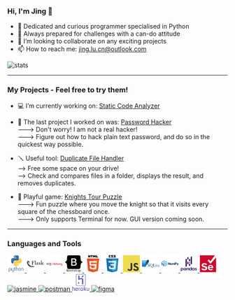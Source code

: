 ### Hi, I'm Jing 👋
- 🐍 Dedicated and curious programmer specialised in Python
- 💪 Always prepared for challenges with a can-do attitude
- 🔭 I’m looking to collaborate on any exciting projects 
- 📫 How to reach me: jing.lu.cn@outlook.com
<div align="left">
  <img src="https://github-readme-streak-stats.herokuapp.com?user=byJingL&theme=github-dark-blue&hide_border=true&include_all_commits=true" alt="stats" width="450">
</div>

-----

### My Projects - Feel free to try them!
- 💻 I’m currently working on: [Static Code Analyzer](https://github.com/byJingL/Static-Code-Analyzer)

- 📃 The last project I worked on was: [Password Hacker](https://github.com/byJingL/Password-Hacker)  
  ---> Don't worry! I am not a real hacker!   
  ---> Figure out how to hack plain text password, and do so in the quickest way possible.

- 🪛 Useful tool: [Duplicate File Handler](https://github.com/byJingL/Duplicate-File-Handler)    
  --> Free some space on your drive!  
  --> Check and compares files in a folder, displays the result, and removes duplicates.  

- 🧩 Playful game: [Knights Tour Puzzle](https://github.com/byJingL/Knights-Tour-Puzzle)  
  ---> Fun puzzle where you move the knight so that it visits every square of the chessboard once.  
  ---> Only supports Terminal for now. GUI version coming soon.  

----

### Languages and Tools

<a href="https://www.python.org/" target="_blank" rel="noreferrer"> <img src="https://raw.githubusercontent.com/devicons/devicon/master/icons/python/python-original-wordmark.svg" alt="Python" width="40" height="40"/> </a>
<a href="https://flask.palletsprojects.com/en/2.2.x/" target="_blank" rel="noreferrer"> <img src="https://raw.githubusercontent.com/devicons/devicon/master/icons/flask/flask-original-wordmark.svg" alt="Flask" width="40" height="40"/> </a>
<a href="https://www.sqlalchemy.org/" target="_blank" rel="noreferrer"> <img src="https://raw.githubusercontent.com/devicons/devicon/master/icons/sqlalchemy/sqlalchemy-original-wordmark.svg" alt="SQLAlchemy" width="40" height="40"/> </a>
<a href="https://getbootstrap.com" target="_blank" rel="noreferrer"> <img src="https://raw.githubusercontent.com/devicons/devicon/master/icons/bootstrap/bootstrap-plain-wordmark.svg" alt="bootstrap" width="40" height="40"/> </a>
<a href="https://www.w3.org/html/" target="_blank" rel="noreferrer"> <img src="https://raw.githubusercontent.com/devicons/devicon/master/icons/html5/html5-original-wordmark.svg" alt="html5" width="40" height="40"/> </a> 
<a href="https://www.w3schools.com/css/" target="_blank" rel="noreferrer"> <img src="https://raw.githubusercontent.com/devicons/devicon/master/icons/css3/css3-original-wordmark.svg" alt="css3" width="40" height="40"/> </a>
<a href="https://developer.mozilla.org/en-US/docs/Web/JavaScript" target="_blank" rel="noreferrer"> <img src="https://raw.githubusercontent.com/devicons/devicon/master/icons/javascript/javascript-original.svg" alt="javascript" width="40" height="40"/> </a> 
<a href="https://www.sqlite.org/index.html" target="_blank" rel="noreferrer"> <img src="https://raw.githubusercontent.com/devicons/devicon/master/icons/sqlite/sqlite-original-wordmark.svg" alt="SQLite" width="40" height="40"/> </a> 
<a href="https://numpy.org/" target="_blank" rel="noreferrer"> <img src="https://raw.githubusercontent.com/devicons/devicon/master/icons/numpy/numpy-original-wordmark.svg" alt="Numpy" width="40" height="40"/> </a>
<a href="https://pandas.pydata.org/" target="_blank" rel="noreferrer"> <img src="https://raw.githubusercontent.com/devicons/devicon/master/icons/pandas/pandas-original-wordmark.svg" alt="Pandas" width="40" height="40"/> </a>
<a href="https://www.selenium.dev/" target="_blank" rel="noreferrer"> <img src="https://raw.githubusercontent.com/devicons/devicon/master/icons/selenium/selenium-original.svg" alt="Selenium" width="40" height="40"/> </a>
<a href="https://jasmine.github.io/" target="_blank" rel="noreferrer"> <img src="https://www.vectorlogo.zone/logos/jasmine/jasmine-icon.svg" alt="jasmine" width="40" height="40"/> </a>
<a href="https://postman.com" target="_blank" rel="noreferrer"> <img src="https://www.vectorlogo.zone/logos/getpostman/getpostman-icon.svg" alt="postman" width="40" height="40"/> </a> 
<a href="https://www.heroku.com/" target="_blank" rel="noreferrer"> <img src="https://raw.githubusercontent.com/devicons/devicon/master/icons/heroku/heroku-original-wordmark.svg" alt="Heroku" width="40" height="40"/> </a>
<a href="https://www.figma.com/" target="_blank" rel="noreferrer"> <img src="https://www.vectorlogo.zone/logos/figma/figma-icon.svg" alt="figma" width="40" height="40"/> </a>
</p>  


<!-- [![GitHub Streak](https://github-readme-streak-stats.herokuapp.com/?user=byJingL)](https://git.io/streak-stats)   -->
